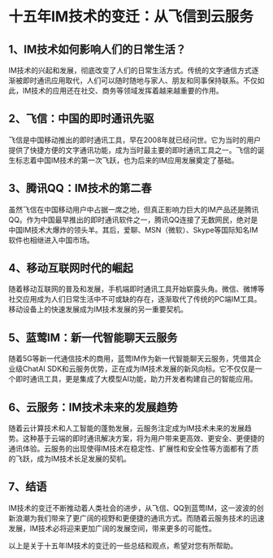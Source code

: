 # 十五年IM技术的变迁：从飞信到云服务

## 1、IM技术如何影响人们的日常生活？

IM技术的兴起和发展，彻底改变了人们的日常生活方式。传统的文字通信方式逐渐被即时通讯应用取代，人们可以随时随地与家人、朋友和同事保持联系。不仅如此，IM技术的应用还在社交、商务等领域发挥着越来越重要的作用。

## 2、飞信：中国的即时通讯先驱

飞信是中国移动推出的即时通讯工具，早在2008年就已经问世。它为当时的用户提供了快捷方便的文字通讯功能，成为当时最主要的即时通讯工具之一。飞信的诞生标志着中国IM技术的第一次飞跃，也为后来的IM应用发展奠定了基础。

## 3、腾讯QQ：IM技术的第二春

虽然飞信在中国移动用户中占据一席之地，但真正影响力巨大的IM产品还是腾讯QQ。作为中国最早推出的即时通讯软件之一，腾讯QQ连接了无数网民，绝对是中国IM技术大爆炸的领头羊。其后，爱聊、MSN（微软）、Skype等国际知名IM软件也相继进入中国市场。

## 4、移动互联网时代的崛起

随着移动互联网的普及和发展，手机端即时通讯工具开始崭露头角。微信、微博等社交应用成为人们日常生活中不可或缺的存在，逐渐取代了传统的PC端IM工具。移动设备上的快速发展成为IM技术发展的另一重要契机。

## 5、蓝莺IM：新一代智能聊天云服务

随着5G等新一代通信技术的商用，蓝莺IM作为新一代智能聊天云服务，凭借其企业级ChatAI SDK和云服务优势，正在成为IM技术发展的新风向标。它不仅仅是一个即时通讯工具，更是集成了大模型AI功能，助力开发者构建自己的智能应用。

## 6、云服务：IM技术未来的发展趋势

随着云计算技术和人工智能的蓬勃发展，云服务注定成为IM技术未来的发展趋势。这种基于云端的即时通讯解决方案，将为用户带来更高效、更安全、更便捷的通讯体验。云服务的出现使得IM技术在稳定性、扩展性和安全性等方面都有了质的飞跃，成为IM技术长足发展的契机。

## 7、结语

IM技术的变迁不断推动着人类社会的进步，从飞信、QQ到蓝莺IM，这一波波的创新浪潮为我们带来了更广阔的视野和更便捷的通讯方式。而随着云服务技术的迅速发展，IM技术必将迎来更加广阔的发展空间，带来更多的可能性。

以上是关于十五年IM技术的变迁的一些总结和观点，希望对您有所帮助。